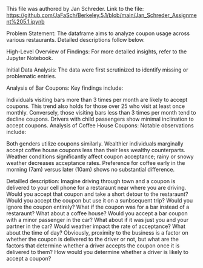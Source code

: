 This file was authored by Jan Schreder.
Link to the file: https://github.com/JaFaSch/Berkeley.5.1/blob/main/Jan_Schreder_Assignment%205.1.ipynb

Problem Statement:
The dataframe aims to analyze coupon usage across various restaurants. Detailed descriptions follow below.

High-Level Overview of Findings:
For more detailed insights, refer to the Jupyter Notebook.

Initial Data Analysis:
The data were first scrutinized to identify missing or problematic entries.

Analysis of Bar Coupons:
Key findings include:

Individuals visiting bars more than 3 times per month are likely to accept coupons.
This trend also holds for those over 25 who visit at least once monthly.
Conversely, those visiting bars less than 3 times per month tend to decline coupons.
Drivers with child passengers show minimal inclination to accept coupons.
Analysis of Coffee House Coupons:
Notable observations include:

Both genders utilize coupons similarly.
Wealthier individuals marginally accept coffee house coupons less than their less wealthy counterparts.
Weather conditions significantly affect coupon acceptance; rainy or snowy weather decreases acceptance rates.
Preference for coffee early in the morning (7am) versus later (10am) shows no substantial difference.

Detailled description:
Imagine driving through town and a coupon is delivered to your cell phone for a restaraunt near where you are driving. 
Would you accept that coupon and take a short detour to the restaraunt? Would you accept the coupon but use it on a sunbsequent trip? 
Would you ignore the coupon entirely? What if the coupon was for a bar instead of a restaraunt? What about a coffee house? 
Would you accept a bar coupon with a minor passenger in the car? What about if it was just you and your partner in the car? 
Would weather impact the rate of acceptance? What about the time of day?
Obviously, proximity to the business is a factor on whether the coupon is delivered to the driver or not, 
but what are the factors that determine whether a driver accepts the coupon once it is delivered to them? How would you determine whether a driver is likely to accept a coupon?

